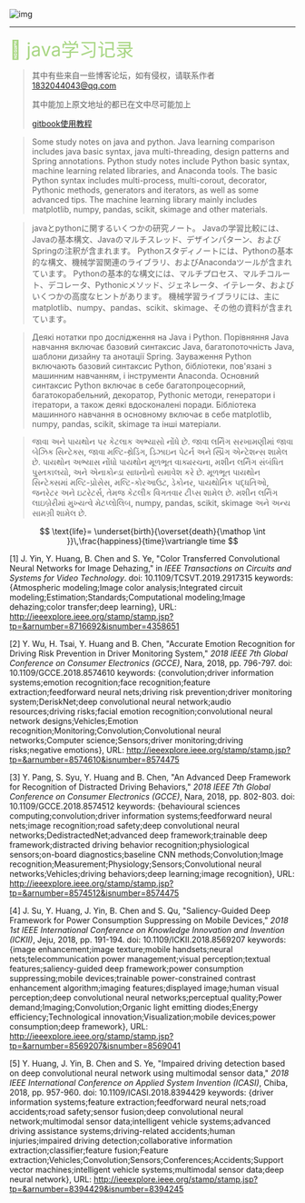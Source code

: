 ![img]( https://upload-images.jianshu.io/upload_images/15675864-952291e89189c8a8.jpg ) 

---

<font size=6 color=A8D683>&#x1F42C; java学习记录</font>

> 其中有些来自一些博客论坛，如有侵权，请联系作者 1832044043@qq.com
>
> 其中能加上原文地址的都已在文中尽可能加上
>
> [gitbook使用教程](http://gitbook.zhangjikai.com/ )

> Some study notes on java and python.
> Java learning comparison includes java basic syntax, java multi-threading, design patterns and Spring annotations.
> Python study notes include Python basic syntax, machine learning related libraries, and Anaconda tools.
> The basic Python syntax includes multi-process, multi-corout, decorator, Pythonic methods, generators and iterators, as well as some advanced tips.
> The machine learning library mainly includes matplotlib, numpy, pandas, scikit, skimage and other materials.

> javaとpythonに関するいくつかの研究ノート。
> Javaの学習比較には、Javaの基本構文、Javaのマルチスレッド、デザインパターン、およびSpringの注釈が含まれます。
> Pythonスタディノートには、Pythonの基本的な構文、機械学習関連のライブラリ、およびAnacondaツールが含まれています。
> Pythonの基本的な構文には、マルチプロセス、マルチコルート、デコレータ、Pythonicメソッド、ジェネレータ、イテレータ、およびいくつかの高度なヒントがあります。
> 機械学習ライブラリには、主にmatplotlib、numpy、pandas、scikit、skimage、その他の資料が含まれています。

> Деякі нотатки про дослідження на Java і Python.
> Порівняння Java навчання включає базовий синтаксис Java, багатопоточність Java, шаблони дизайну та анотації Spring.
> Зауваження Python включають базовий синтаксис Python, бібліотеки, пов'язані з машинним навчанням, і інструменти Anaconda.
> Основний синтаксис Python включає в себе багатопроцесорний, багатокорабельний, декоратор, Pythonic методи, генератори і ітератори, а також деякі вдосконалені поради.
> Бібліотека машинного навчання в основному включає в себе matplotlib, numpy, pandas, scikit, skimage та інші матеріали.

> જાવા અને પાયથોન પર કેટલાક અભ્યાસો નોંધે છે.
> જાવા લર્નિંગ સરખામણીમાં જાવા બેઝિક સિન્ટેક્સ, જાવા મલ્ટિ-થ્રેડિંગ, ડિઝાઇન પેટર્ન અને સ્પ્રિંગ એન્ટેશન્સ શામેલ છે.
> પાયથોન અભ્યાસ નોંધો પાયથોન મૂળભૂત વાક્યરચના, મશીન લર્નિંગ સંબંધિત પુસ્તકાલયો, અને એનાકોન્ડા સાધનોનો સમાવેશ કરે છે.
> મૂળભૂત પાયથોન સિન્ટેક્સમાં મલ્ટિ-પ્રોસેસ, મલ્ટિ-કોરઆઉટ, ડેકોનર, પાયથોનિક પદ્ધતિઓ, જનરેટર અને ઇટરેટર્સ, તેમજ કેટલીક વિગતવાર ટીપ્સ શામેલ છે.
> મશીન લર્નિંગ લાઇબ્રેરીમાં મુખ્યત્વે મેટપ્લોલિબ, numpy, pandas, scikit, skimage અને અન્ય સામગ્રી શામેલ છે.

$$
\text{life}= \underset{birth}{\overset{death}{\mathop
\int }}\,\frac{happiness}{time}\vartriangle time
$$

[1] J. Yin, Y. Huang, B. Chen and S. Ye, "Color Transferred Convolutional Neural Networks for Image Dehazing," in *IEEE Transactions on Circuits and Systems for Video Technology*.
doi: 10.1109/TCSVT.2019.2917315
keywords: {Atmospheric modeling;Image color analysis;Integrated circuit modeling;Estimation;Standards;Computational modeling;Image dehazing;color transfer;deep learning},
URL: http://ieeexplore.ieee.org/stamp/stamp.jsp?tp=&arnumber=8716692&isnumber=4358651

[2] Y. Wu, H. Tsai, Y. Huang and B. Chen, "Accurate Emotion Recognition for Driving Risk Prevention in Driver Monitoring System," *2018 IEEE 7th Global Conference on Consumer Electronics (GCCE)*, Nara, 2018, pp. 796-797.
doi: 10.1109/GCCE.2018.8574610
keywords: {convolution;driver information systems;emotion recognition;face recognition;feature extraction;feedforward neural nets;driving risk prevention;driver monitoring system;DeriskNet;deep convolutional neural network;audio resources;driving risks;facial emotion recognition;convolutional neural network designs;Vehicles;Emotion recognition;Monitoring;Convolution;Convolutional neural networks;Computer science;Sensors;driver monitoring;driving risks;negative emotions},
URL: http://ieeexplore.ieee.org/stamp/stamp.jsp?tp=&arnumber=8574610&isnumber=8574475

[3] Y. Pang, S. Syu, Y. Huang and B. Chen, "An Advanced Deep Framework for Recognition of Distracted Driving Behaviors," *2018 IEEE 7th Global Conference on Consumer Electronics (GCCE)*, Nara, 2018, pp. 802-803.
doi: 10.1109/GCCE.2018.8574512
keywords: {behavioural sciences computing;convolution;driver information systems;feedforward neural nets;image recognition;road safety;deep convolutional neural networks;DedistractedNet;advanced deep framework;trainable deep framework;distracted driving behavior recognition;physiological sensors;on-board diagnostics;baseline CNN methods;Convolution;Image recognition;Measurement;Physiology;Sensors;Convolutional neural networks;Vehicles;driving behaviors;deep learning;image recognition},
URL: http://ieeexplore.ieee.org/stamp/stamp.jsp?tp=&arnumber=8574512&isnumber=8574475

[4] J. Su, Y. Huang, J. Yin, B. Chen and S. Qu, "Saliency-Guided Deep Framework for Power Consumption Suppressing on Mobile Devices," *2018 1st IEEE International Conference on Knowledge Innovation and Invention (ICKII)*, Jeju, 2018, pp. 191-194.
doi: 10.1109/ICKII.2018.8569207
keywords: {image enhancement;image texture;mobile handsets;neural nets;telecommunication power management;visual perception;textual features;saliency-guided deep framework;power consumption suppressing;mobile devices;trainable power-constrained contrast enhancement algorithm;imaging features;displayed image;human visual perception;deep convolutional neural networks;perceptual quality;Power demand;Imaging;Convolution;Organic light emitting diodes;Energy efficiency;Technological innovation;Visualization;mobile devices;power consumption;deep framework},
URL: http://ieeexplore.ieee.org/stamp/stamp.jsp?tp=&arnumber=8569207&isnumber=8569041

[5] Y. Huang, J. Yin, B. Chen and S. Ye, "Impaired driving detection based on deep convolutional neural network using multimodal sensor data," *2018 IEEE International Conference on Applied System Invention (ICASI)*, Chiba, 2018, pp. 957-960.
doi: 10.1109/ICASI.2018.8394429
keywords: {driver information systems;feature extraction;feedforward neural nets;road accidents;road safety;sensor fusion;deep convolutional neural network;multimodal sensor data;intelligent vehicle systems;advanced driving assistance systems;driving-related accidents;human injuries;impaired driving detection;collaborative information extraction;classifier;feature fusion;Feature extraction;Vehicles;Convolution;Sensors;Conferences;Accidents;Support vector machines;intelligent vehicle systems;multimodal sensor data;deep neural network},
URL: http://ieeexplore.ieee.org/stamp/stamp.jsp?tp=&arnumber=8394429&isnumber=8394245

